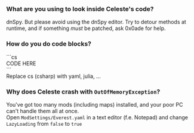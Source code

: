 ### What are you using to look inside Celeste's code?
dnSpy. But please avoid using the dnSpy editor. Try to detour methods at runtime, and if something _must_ be patched, ask 0x0ade for help.

### How do you do code blocks?
\`\`\`cs  
CODE HERE  
\`\`\`  
Replace cs (csharp) with yaml, julia, ...

### Why does Celeste crash with `OutOfMemoryException`?
You've got too many mods (including maps) installed, and your poor PC can't handle them all at once.  
Open `ModSettings/Everest.yaml` in a text editor (f.e. Notepad) and change `LazyLoading` from `false` to `true`